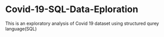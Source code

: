 # Covid-19-SQL-Data-Eploration
This is an exploratory analysis of Covid 19 dataset using structured qurey language(SQL)
